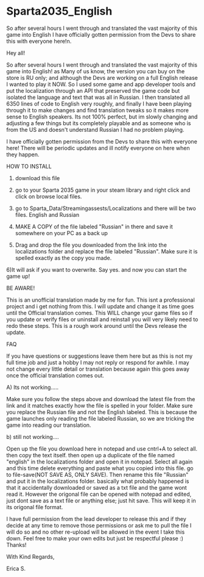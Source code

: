 # Sparta2035_English
So after several hours I went through and translated the vast majority of this game into English I have officially gotten permission from the Devs to share this with everyone here!n.


Hey all!


So after several hours I went through and translated the vast majority of this game into English! as Many of us know, the version you can buy on the store is RU only; and although the Devs are working on a full English release I wanted to play it NOW. So I used some game and app developer tools and put the localization through an API that preserved the game code but isolated the language and text that was all in Russian. I then translated all 6350 lines of code to English very roughly, and finally I have been playing through it to make changes and find translation tweaks so it makes more sense to English speakers. Its not 100% perfect, but im slowly changing and adjusting a few things but its completely playable and as someone who is from the US and doesn't understand Russian I had no problem playing.

I have officially gotten permission from the Devs to share this with everyone here! There will be periodic updates and ill notify everyone on here when they happen.


HOW TO INSTALL

1) download this file

2) go to your Sparta 2035 game in your steam library and right click and click on browse local files.

3) go to Sparta_Data/Streamingassests/Localizations and there will be two files. English and Russian

4) MAKE A COPY of the file labeled "Russian" in there and save it somewhere on your PC as a back up

5) Drag and drop the file you downloaded from the link into the localizations folder and replace the file labeled "Russian". Make sure it is spelled exactly as the copy you made.

6)It will ask if you want to overwrite. Say yes. and now you can start the game up!

BE AWARE!

This is an unofficial translation made by me for fun. This isnt a professional project and i get nothing from this. I will update and change it as time goes until the Official translation comes. This WILL change your game files so if you update or verify files or uninstall and reinstall you will very likely need to redo these steps. This is a rough work around until the Devs release the update.


FAQ


If you have questions or suggestions leave them here but as this is not my full time job and just a hobby I may not reply or respond for awhile. I may not change every little detail or translation because again this goes away once the official translation comes out.

A) Its not working.....

Make sure you follow the steps above and download the latest file from the link and it matches exactly how the file is spelled in your folder. Make sure you replace the Russian file and not the English labeled. This is because the game launches only reading the file labeled Russian, so we are tricking the game into reading our translation.


b) still not working....

Open up the file you download here in notepad and use cntrl+A to select all. then copy the text itself. then open up a duplicate of the file named "english" in the localizations folder and open it in notepad. Select all again and this time delete everything and paste what you copied into this file. go to file-save(NOT SAVE AS, ONLY SAVE). Then rename this file "Russian" and put it in the localizations folder. basically what probably happened is that it accidentally downloaded or saved as a txt file and the game wont read it. However the origonal file can be opened with notepad and edited, just dont save as a text file or anything else; just hit save. This will keep it in its origonal file format.





I have full permission from the lead developer to release this and if they decide at any time to remove those permissions or ask me to pull the file I will do so and no other re-upload will be allowed in the event I take this down. Feel free to make your own edits but just be respectful please :) Thanks!


With Kind Regards,

Erica S.
